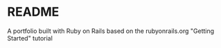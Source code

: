 # README

A portfolio built with Ruby on Rails based on the rubyonrails.org "Getting Started" tutorial
